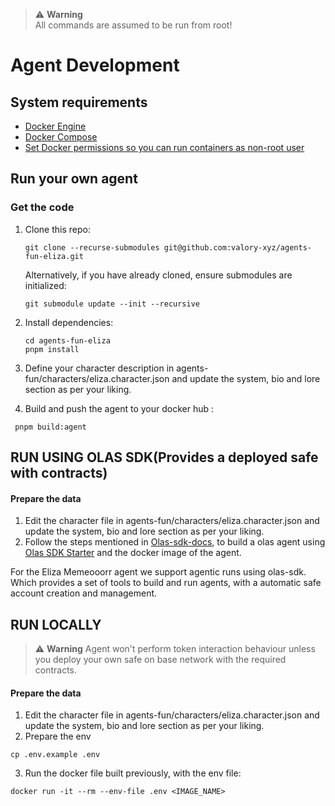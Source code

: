 > :warning: **Warning** <br />
> All commands are assumed to be run from root!

# Agent Development

## System requirements

- [Docker Engine](https://docs.docker.com/engine/install/)
- [Docker Compose](https://docs.docker.com/compose/install/)
- [Set Docker permissions so you can run containers as non-root user](https://docs.docker.com/engine/install/linux-postinstall/)


## Run your own agent

### Get the code

1. Clone this repo:

    ```
    git clone --recurse-submodules git@github.com:valory-xyz/agents-fun-eliza.git
    ```

    Alternatively, if you have already cloned, ensure submodules are initialized:
    ```
    git submodule update --init --recursive
    ```

2. Install dependencies:

    ```
    cd agents-fun-eliza
    pnpm install
    ```

3. Define your character description in agents-fun/characters/eliza.character.json and update the system, bio and lore section as per your liking.

4. Build and push the agent to your docker hub :
  ```
   pnpm build:agent
   ```
## RUN USING OLAS SDK(Provides a deployed safe with contracts)

#### Prepare the data

1. Edit the character file in agents-fun/characters/eliza.character.json and update the system, bio and lore section as per your liking.
2. Follow the steps mentioned in [Olas-sdk-docs](https://github.com/valory-xyz/docs/blob/main/docs/olas-sdk/index.md), to build a olas agent using [Olas SDK Starter](https://github.com/valory-xyz/olas-sdk-starter/blob/main/README.md) and the docker image of the agent.

For the Eliza Memeooorr agent we support agentic runs using olas-sdk. Which provides a set of tools to build and run agents, with a automatic safe account creation and management.

## RUN LOCALLY

> :warning: **Warning**
> Agent won't perform token interaction behaviour unless you deploy your own safe on base network with the required contracts.

#### Prepare the data

1. Edit the character file in agents-fun/characters/eliza.character.json and update the system, bio and lore section as per your liking.
2. Prepare the env
  ```
  cp .env.example .env
  ```


3. Run the docker file built previously, with the env file:

```
docker run -it --rm --env-file .env <IMAGE_NAME>
```
